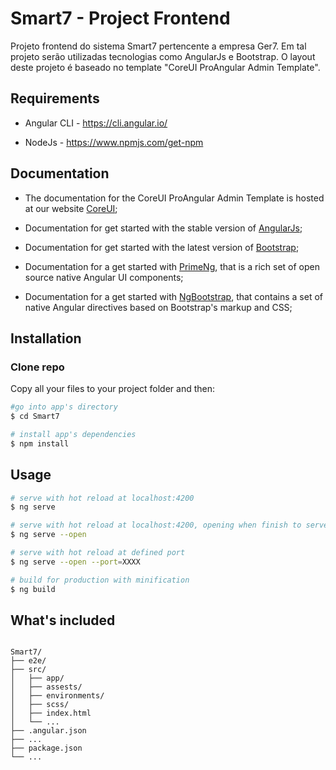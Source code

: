 # Smart7 - Project Frontend

Projeto frontend do sistema Smart7 pertencente a empresa Ger7. Em tal projeto serão utilizadas tecnologias como AngularJs e Bootstrap. O layout deste projeto é baseado no template "CoreUI ProAngular Admin Template".

## Requirements

* Angular CLI - https://cli.angular.io/

* NodeJs - https://www.npmjs.com/get-npm

## Documentation

* The documentation for the CoreUI ProAngular Admin Template is hosted at our website [CoreUI](https://coreui.io/angular/);

* Documentation for get started with the stable version of [AngularJs](https://angular.io/guide/quickstart);

* Documentation for get started with the latest version of [Bootstrap](https://getbootstrap.com/docs/4.3/getting-started/introduction/);

* Documentation for a get started with [PrimeNg](https://www.primefaces.org/primeng/#/), that is a rich set of open source native Angular UI components;

* Documentation for a get started with [NgBootstrap](https://ng-bootstrap.github.io/#/getting-started), that contains a set of native Angular directives based on Bootstrap's markup and CSS;

## Installation

### Clone repo

Copy all your files to your project folder and then:

``` bash
#go into app's directory
$ cd Smart7

# install app's dependencies
$ npm install
```
## Usage

``` bash
# serve with hot reload at localhost:4200
$ ng serve

# serve with hot reload at localhost:4200, opening when finish to serve
$ ng serve --open

# serve with hot reload at defined port
$ ng serve --open --port=XXXX

# build for production with minification
$ ng build
```

## What's included

```

Smart7/
├── e2e/
├── src/
│   ├── app/
│   ├── assests/
│   ├── environments/
│   ├── scss/
│   ├── index.html
│   └── ...
├── .angular.json
├── ...
├── package.json
└── ...
```

